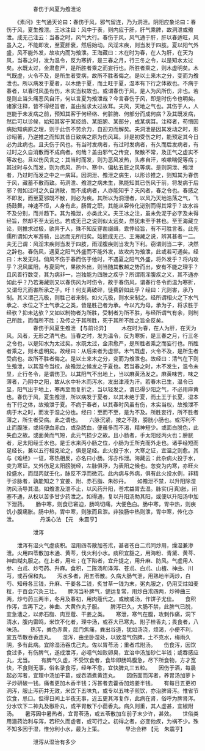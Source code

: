 <!-- { "loadSidebar": true } -->
　　　　　春伤于风夏为飧泄论

　　《素问》生气通天论曰：春伤于风，邪气留连，乃为洞泄。阴阳应象论曰：春伤于风，夏生飧泄。王冰注曰：风中于表，则内应于肝，肝气乘脾，故洞泄或飧泄。成无己注云：当春之时，风气大行。春伤于风，风气通于肝，肝以春适旺，风虽入之，不能即发，至夏肝衰，然后始动。风淫末疾，则当发于四肢。夏以阳气外盛，风不能外发，故攻内而为飧泄。王海藏曰：木在时为春，在人为肝，在天为风，当春之时，发为温令，反为寒折，是三春之月，行三冬之令，以是知水太过矣。水既太过，金肃愈严，是所胜者乘之而妄行也。所胜者乘之，则木虚明矣。木气既虚，火令不及，是所生者受病，故所不胜者侮之。是以土来木之分，变而为飧泄也。所以病发于夏者，以木绝于夏，而土旺于夏，湿本有下行之体故也。不病于春者，以春时风虽有伤，木实当权故也。或谓春伤于风，是人为风所伤，非也。若是则止当头痛恶风自汗，何以言夏为飧泄哉？今言春伤于风，即是时伤令也明矣。诸家注释，皆不得经旨者，盖由推求太过故耳。夫风，天地之气也。其伤于人，人岂能于未发病之前，预知其客于何经络、何脏腑、何部分而成何病？及其既发病，然后可以诊候，始知其客于某经络、某脏腑、某部分，成某病耳。注释者，苟悟因病始知病原之理，则于此伤不劳余力，自迎刃而解矣。夫洞泄是因其发动之时，形诊昭著，乃逆推之而知其昔日致病之原为伤风耳。非是初受伤之时，能预定其今日必为此病也。且夫伤于风也。有当时发病者，有过时发病者，有久而后发病者，有过时之久自消散而不成病者。何哉？盖由邪气之传变，聚散不常，及正气之虚实不等故也。且以伤风言之：其当时而发，则为恶风发热，头疼自汗，咳嗽喘促等病；其过时与久而发，则为疠风、热中、寒中、偏枯五脏之风等病。是则洞泄、飧泄者，乃过时而发之中之一病耳。因洞泄、飧泄之病生，以形诊推之，则知其为春伤于风，藏蓄不散而致。苟洞泄、飧泄之病未生，孰能知其已伤风于前，将发病于后邪？假如过时之久自消散，而不成病者，人亦能知乎？夫风者，春之令也。春感之不即发，而至夏邪既不散，则必为疾。其所以为洞泄者，以风乃天地浩荡之气，飞扬鼓舞，神速不恒，人身有此，肠胃之职，其能从容传化泌别而得其常乎？故水谷不及分别，而并趋下。其为飧泄，亦类此义。夫王冰之注，虽未免泥于必字及未得经旨，然却不至太远也。若成无己之说则似太远矣，然犹未至于甚也。至王海藏立论，则推求过极，欲异于人，殊不知反穿凿缀缉，乖悖经旨，有不可胜言者。此先儒所谓如大军游骑，出远而无所归矣。姑摭成无己、王海藏之说，辨其甚者一二。夫无己谓：风淫末疾则当发于四肢，雨淫腹疾则当发为下利。窃谓则当二字，决然之辞也。春伤风，遇夏之阳气外盛而不能外发，故攻内为飧泄，此或若可通矣。经曰：木发无时。倘风不伤于春而伤于他时，不遇夏之阳气外盛，将外发乎？将内攻乎？况风属阳，与夏同气，果欲外出，则当随其散越之势而出，安有不能之理乎？且风善行数变，其为病非一，岂独能为四肢之疾乎？所谓雨淫腹疾之义，其不通亦如此乎？乃若海藏则又以春伤风为时伤令，故于春伤风，谓春行冬令而温为寒折，又谓母亢而害所承之子。吁！何支离破碎，徒费辞如此乎？经曰：亢则害，承乃制。其义谓己亢极，则胜己者来制。如火亢极，则水来制之。经所谓相火之下水气承之、水位之下土气承之之类，皆是胜己者为承。今以亢为母，承为子，将求胜于经欤？抑未达欤？又如以制物者为所胜，受制者为所不胜，与经所谓气有余，则制己所胜，而侮所不胜；及传之于其所胜，死于其所不胜之旨全反矣。
　　　　　春伤于风夏生飧泄 【与前论异】
　　木在时为春，在人为肝，在天为风。风者，无形之清气也。当春之时，发为温令，反为寒折，是三春之月，行三冬之令也，以是知水为太过矣。水既太过，金肃愈严，是所胜者乘之而妄行也。所胜者乘之，则木虚明矣。故经曰：从后来者为虚邪。木气既虚，火令不及，是所生者受病也。故所不胜者侮之。是以土来木之分，变而为飧泄也。故经曰：清气在下则生飧泄，以其湿令当权，故飧泄之候发之于夏也。若当春之时，木不发生，温令未显，止行冬令，是谓伤卫。以其阳气不出地上，当以麻黄汤发之。麻黄味苦，味之薄者，乃阴中之阳，故从水中补木而泻水，发出津液为汗。若春木已生，温令已显，阳气出于地上，寒再至而复折之，当以轻发之，谓已得少阳之气，不必用麻黄也。春伤于风，夏生飧泄，所以病发于夏者，以其木绝于夏，而土王于长夏，湿本有下行之体，故飧泄于夏。不病于春者，以其春时风虽有伤，木实当权，故飧泄不病于木之时，而发于湿之分也。经曰：至而不至，是为不及。所胜妄行，所不胜者薄之，所生者受病。此之谓也。　　六脉沉紧，按之不鼓，膀胱小肠也。或泻利不止而腹胀，或纯便血赤血，或杂脓血，便虽多而不渴，精神短少。或面白脱色，此失血之故。或面黄而气短，此元气损少之故。且小肠者，手太阳经丙火也；膀胱者，足太阳经壬水也。是壬水来丙小肠之位，小肠为壬所克而外走也。诸手经短而足经长，兼以五行相克论之，俱是足经。此火投于水，大寒之证，宜温之则愈。其与《难经》一证，寒热相反，亦名曰小肠。泻亦作泄。海藏云：此杂病火投于水，变为寒证。又外伤足太阳膀胱经，左脉俱浮，为表阳之候也。忽变为内寒，亦旺火投盛水，而屈丙就壬化，脉反不浮而微沉。此内病与外病，俱有此火投水例，非精于诊脉者，孰能知之？宜姜、附、赤石脂、朱砂丹。　　如飧泄不禁，以升阳除湿防风汤导其湿。如飧泄及泄不止，以风药升阳，苍朮益胃去湿。脉实(月真)胀，闭塞不通，从权以苦多甘少药泄之。如得通，复以升阳汤助其阳，或便以升阳汤中加下泄药。　　肠中寒，则食已窘迫，肠鸣切痛，大便色白。肠中寒，胃中热，则疾饥小腹痛胀。肠中热，胃中寒，则胀而且泄。非独肠中热则泄，胃中寒，传化亦泄。
　　　　丹溪心法 【元　朱震亨】

　　　　　泄泻

　　泄泻有湿火气虚痰积。湿用四苓散加苍朮，甚者苍白二朮同炒用，燥湿兼渗泄。火用四苓散加木通、黄芩，伐火利小水。痰积宜豁之，用海粉、青黛、黄芩、神曲糊丸服之。在上者，用吐；在下陷者，宜升提之，用升麻、防风。气虚用人参、白朮、炒芍药、升麻。食积，二陈汤和泽泻、苍朮、白朮、山楂、神曲、川芎，或吞保和丸。　　泻水多者，用五苓散。久病大肠气泄，用熟地半两炒，白芍、知母各三钱，升麻、干姜各二钱，炙甘草一钱为末，粥丸服之，仍用艾炷如麦粒，于百会穴灸三壮。　　脾泻当补脾气，健运复常，用炒白朮四两，炒神曲三两，炒芍药三两半，冬月及春初，用肉蔻代之。或散或汤，作饼子尤佳。　　食积作泻，宜再下之，神曲、大黄作丸子服。　　脾泻已久，大肠不禁，此脾气已脱，宜急濇之，以赤石脂、肉豆蔻、干姜之类。　　寒泄，寒气在腹，攻刺作痛，洞下清水，腹内雷鸣，米饮不化者，理中汤，或吞大已寒丸、附子桂香丸；畏食者，八味汤。　　热泻，粪色赤黄，肛门焦痛，粪出谷道，犹如汤浇，烦渴，小便不利，宜五苓散吞香连丸。　　湿泻，由坐卧湿处，以致湿气伤脾，土不克水，梅雨久阴，多有此病。宜除湿汤吞戊己丸，佐以胃苓汤；重者朮附汤。　　伤食泻，因饮食过多，有伤脾气，遂成泄泻，必噫气如败卵臭，宜治中汤加砂仁半钱；或吞感应丸，尤当。　　有脾气久虚，不受饮食者，食毕即肠鸣腹急，尽下所食物，方才宽快，不食则无事，俗名录食泻，经年不愈，宜快脾丸三五粒。　　因伤于酒，每晨起必泻者，宜理中汤加干葛，或吞酒煮黄连丸。　　因伤面而泻者，养胃汤加萝卜子炒研破一钱。痛者更加木香半钱；泻甚者去藿香加炮姜半钱。　　有每日五更初洞泻，服止泻药并无效，米饮下五味丸，或专以五味子煎饮，亦治脾肾泻。惟省节饮食，忌口。但得日间上半夜无事，近五更其泻复作，此病在肾，俗呼为脾肾泻。分水饮下二神丸及椒朴丸，或平胃散下小茴香丸。病久则重，其人虚甚，宜椒附汤。　　暑泻因中暑热者，宜胃苓汤，或五苓散加车前子末少许，甚效。　　世俗类用濇药治利与泻，若积久而虚者，或可行之。初得之者，必变他疾，为祸不少。殊不知多因于湿，惟分利小水，最为上策。
　　　　早治会粹 【元　朱震亨】

　　　　　泄泻从湿治有多少

